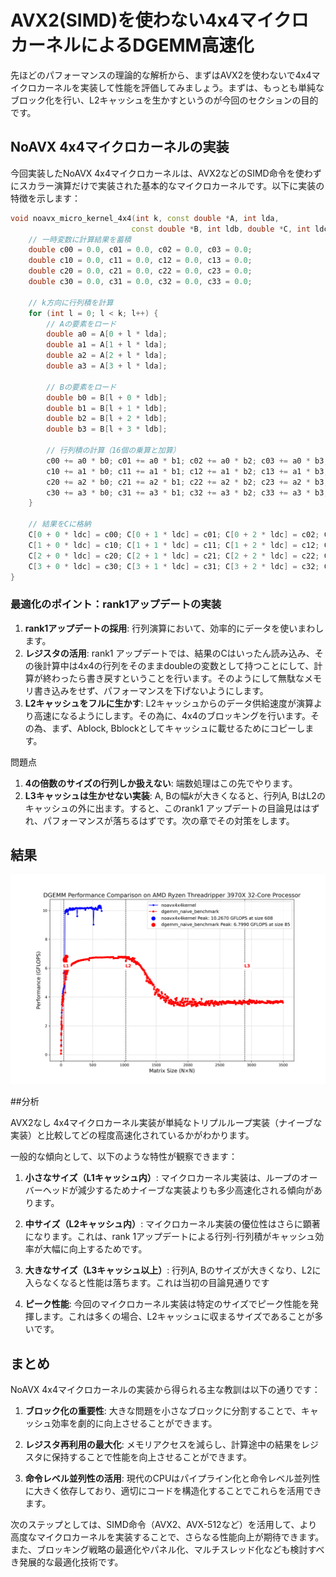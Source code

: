 # AVX2(SIMD)を使わない4x4マイクロカーネルによるDGEMM高速化 

先ほどのパフォーマンスの理論的な解析から、まずはAVX2を使わないで4x4マイクロカーネルを実装して性能を評価してみましょう。まずは、もっとも単純なブロック化を行い、L2キャッシュを生かすというのが今回のセクションの目的です。

## NoAVX 4x4マイクロカーネルの実装

今回実装したNoAVX 4x4マイクロカーネルは、AVX2などのSIMD命令を使わずにスカラー演算だけで実装された基本的なマイクロカーネルです。以下に実装の特徴を示します：

```cpp
void noavx_micro_kernel_4x4(int k, const double *A, int lda,
                           const double *B, int ldb, double *C, int ldc) {
    // 一時変数に計算結果を蓄積
    double c00 = 0.0, c01 = 0.0, c02 = 0.0, c03 = 0.0;
    double c10 = 0.0, c11 = 0.0, c12 = 0.0, c13 = 0.0;
    double c20 = 0.0, c21 = 0.0, c22 = 0.0, c23 = 0.0;
    double c30 = 0.0, c31 = 0.0, c32 = 0.0, c33 = 0.0;
    
    // k方向に行列積を計算
    for (int l = 0; l < k; l++) {
        // Aの要素をロード
        double a0 = A[0 + l * lda];
        double a1 = A[1 + l * lda];
        double a2 = A[2 + l * lda];
        double a3 = A[3 + l * lda];
        
        // Bの要素をロード
        double b0 = B[l + 0 * ldb];
        double b1 = B[l + 1 * ldb];
        double b2 = B[l + 2 * ldb];
        double b3 = B[l + 3 * ldb];
        
        // 行列積の計算（16個の乗算と加算）
        c00 += a0 * b0; c01 += a0 * b1; c02 += a0 * b2; c03 += a0 * b3;
        c10 += a1 * b0; c11 += a1 * b1; c12 += a1 * b2; c13 += a1 * b3;
        c20 += a2 * b0; c21 += a2 * b1; c22 += a2 * b2; c23 += a2 * b3;
        c30 += a3 * b0; c31 += a3 * b1; c32 += a3 * b2; c33 += a3 * b3;
    }
    
    // 結果をCに格納
    C[0 + 0 * ldc] = c00; C[0 + 1 * ldc] = c01; C[0 + 2 * ldc] = c02; C[0 + 3 * ldc] = c03;
    C[1 + 0 * ldc] = c10; C[1 + 1 * ldc] = c11; C[1 + 2 * ldc] = c12; C[1 + 3 * ldc] = c13;
    C[2 + 0 * ldc] = c20; C[2 + 1 * ldc] = c21; C[2 + 2 * ldc] = c22; C[2 + 3 * ldc] = c23;
    C[3 + 0 * ldc] = c30; C[3 + 1 * ldc] = c31; C[3 + 2 * ldc] = c32; C[3 + 3 * ldc] = c33;
}
```

### 最適化のポイント：rank1アップデートの実装

1. **rank1アップデートの採用**: 行列演算において、効率的にデータを使いまわします。
2. **レジスタの活用**: rank1 アップデートでは、結果のCはいったん読み込み、その後計算中は4x4の行列をそのままdoubleの変数として持つことにして、計算が終わったら書き戻すということを行います。そのようにして無駄なメモリ書き込みをせず、パフォーマンスを下げないようにします。
3. **L2キャッシュをフルに生かす**: L2キャッシュからのデータ供給速度が演算より高速になるようにします。その為に、4x4のブロッキングを行います。その為、まず、Ablock, Bblockとしてキャッシュに載せるためにコピーします。

問題点

1. **4の倍数のサイズの行列しか扱えない**: 端数処理はこの先でやります。
2. **L3キャッシュは生かせない実装**: A, Bの幅$`k`$が大きくなると、行列A, BはL2のキャッシュの外に出ます。すると、このrank1 アップデートの目論見ははずれ、パフォーマンスが落ちるはずです。次の章でその対策をします。


## 結果

![DGEMM ベンチマークプロット](13/dgemm_benchmark_comparison_plot.png)

##分析

AVX2なし 4x4マイクロカーネル実装が単純なトリプルループ実装（ナイーブな実装）と比較してどの程度高速化されているかがわかります。

一般的な傾向として、以下のような特性が観察できます：

1. **小さなサイズ（L1キャッシュ内）**: マイクロカーネル実装は、ループのオーバーヘッドが減少するためナイーブな実装よりも多少高速化される傾向があります。

2. **中サイズ（L2キャッシュ内）**: マイクロカーネル実装の優位性はさらに顕著になります。これは、rank 1アップデートによる行列-行列積がキャッシュ効率が大幅に向上するためです。

3. **大きなサイズ（L3キャッシュ以上）**: 行列A, Bのサイズが大きくなり、L2に入らなくなると性能は落ちます。これは当初の目論見通りです

4. **ピーク性能**: 今回のマイクロカーネル実装は特定のサイズでピーク性能を発揮します。これは多くの場合、L2キャッシュに収まるサイズであることが多いです。


## まとめ

NoAVX 4x4マイクロカーネルの実装から得られる主な教訓は以下の通りです：

1. **ブロック化の重要性**: 大きな問題を小さなブロックに分割することで、キャッシュ効率を劇的に向上させることができます。

2. **レジスタ再利用の最大化**: メモリアクセスを減らし、計算途中の結果をレジスタに保持することで性能を向上させることができます。

3. **命令レベル並列性の活用**: 現代のCPUはパイプライン化と命令レベル並列性に大きく依存しており、適切にコードを構造化することでこれらを活用できます。

次のステップとしては、SIMD命令（AVX2、AVX-512など）を活用して、より高度なマイクロカーネルを実装することで、さらなる性能向上が期待できます。また、ブロッキング戦略の最適化やパネル化、マルチスレッド化なども検討すべき発展的な最適化技術です。
